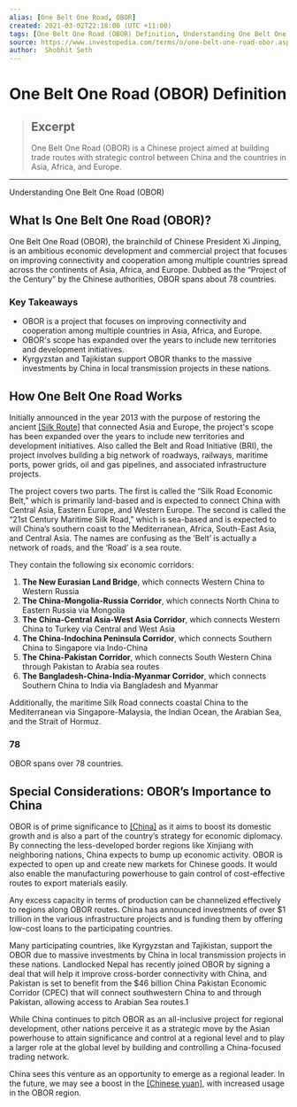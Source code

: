 ```yaml
---
alias: [One Belt One Road, OBOR]
created: 2021-03-02T22:18:00 (UTC +11:00)
tags: [One Belt One Road (OBOR) Definition, Understanding One Belt One Road (OBOR)]
source: https://www.investopedia.com/terms/o/one-belt-one-road-obor.asp
author:  Shobhit Seth
---
```


# One Belt One Road (OBOR) Definition

> ## Excerpt
> One Belt One Road (OBOR) is a Chinese project aimed at building trade routes with strategic control between China and the countries in Asia, Africa, and Europe.

---

Understanding One Belt One Road (OBOR)
## What Is One Belt One Road (OBOR)?

One Belt One Road (OBOR), the brainchild of Chinese President Xi Jinping, is an ambitious economic development and commercial project that focuses on improving connectivity and cooperation among multiple countries spread across the continents of Asia, Africa, and Europe. Dubbed as the “Project of the Century” by the Chinese authorities, OBOR spans about 78 countries.

### Key Takeaways

-   OBOR is a project that focuses on improving connectivity and cooperation among multiple countries in Asia, Africa, and Europe.
-   OBOR's scope has expanded over the years to include new territories and development initiatives.
-   Kyrgyzstan and Tajikistan support OBOR thanks to the massive investments by China in local transmission projects in these nations.

## How One Belt One Road Works

Initially announced in the year 2013 with the purpose of restoring the ancient [[Silk Route]](https://www.investopedia.com/terms/s/silk-route.asp) that connected Asia and Europe, the project's scope has been expanded over the years to include new territories and development initiatives. Also called the Belt and Road Initiative (BRI), the project involves building a big network of roadways, railways, maritime ports, power grids, oil and gas pipelines, and associated infrastructure projects.

The project covers two parts. The first is called the “Silk Road Economic Belt,” which is primarily land-based and is expected to connect China with Central Asia, Eastern Europe, and Western Europe. The second is called the “21st Century Maritime Silk Road,” which is sea-based and is expected to will China’s southern coast to the Mediterranean, Africa, South-East Asia, and Central Asia. The names are confusing as the ‘Belt’ is actually a network of roads, and the ‘Road’ is a sea route.

They contain the following six economic corridors:

1.  **The New Eurasian Land Bridge**, which connects Western China to Western Russia
2.  **The China-Mongolia-Russia Corridor**, which connects North China to Eastern Russia via Mongolia
3.  **The China-Central Asia-West Asia Corridor**, which connects Western China to Turkey via Central and West Asia
4.  **The China-Indochina Peninsula Corridor**, which connects Southern China to Singapore via Indo-China
5.  **The China-Pakistan Corridor**, which connects South Western China through Pakistan to Arabia sea routes
6.  **The Bangladesh-China-India-Myanmar Corridor**, which connects Southern China to India via Bangladesh and Myanmar

Additionally, the maritime Silk Road connects coastal China to the Mediterranean via Singapore-Malaysia, the Indian Ocean, the Arabian Sea, and the Strait of Hormuz.

### 78

OBOR spans over 78 countries.

## Special Considerations: OBOR’s Importance to China

OBOR is of prime significance to [[China]](https://www.investopedia.com/articles/investing/042815/fundamentals-how-china-makes-its-money.asp) as it aims to boost its domestic growth and is also a part of the country’s strategy for economic diplomacy. By connecting the less-developed border regions like Xinjiang with neighboring nations, China expects to bump up economic activity. OBOR is expected to open up and create new markets for Chinese goods. It would also enable the manufacturing powerhouse to gain control of cost-effective routes to export materials easily.

Any excess capacity in terms of production can be channelized effectively to regions along OBOR routes. China has announced investments of over $1 trillion in the various infrastructure projects and is funding them by offering low-cost loans to the participating countries.

Many participating countries, like Kyrgyzstan and Tajikistan, support the OBOR due to massive investments by China in local transmission projects in these nations. Landlocked Nepal has recently joined OBOR by signing a deal that will help it improve cross-border connectivity with China, and Pakistan is set to benefit from the $46 billion China Pakistan Economic Corridor (CPEC) that will connect southwestern China to and through Pakistan, allowing access to Arabian Sea routes.1

While China continues to pitch OBOR as an all-inclusive project for regional development, other nations perceive it as a strategic move by the Asian powerhouse to attain significance and control at a regional level and to play a larger role at the global level by building and controlling a China-focused trading network.

China sees this venture as an opportunity to emerge as a regional leader. In the future, we may see a boost in the [[Chinese yuan]](https://www.investopedia.com/terms/forex/c/cny-china-yuan-renminbi.asp), with increased usage in the OBOR region.
